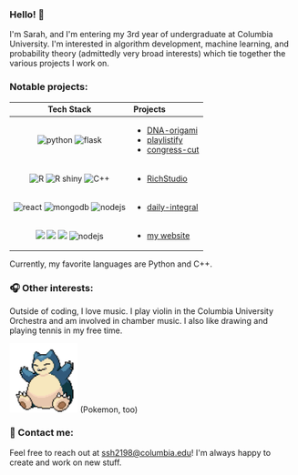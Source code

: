 ### Hello! 👋
I'm Sarah, and I'm entering my 3rd year of undergraduate at Columbia University. I'm interested in algorithm development, machine learning, and probability theory (admittedly very broad interests) which tie together the various projects I work on.

### Notable projects:

| Tech Stack | Projects |
| :-------------: | :------------- |
| <img src="https://github.com/hyuncat/hyuncat/assets/114366569/3933200a-87e6-4042-94b1-9012bbd6a666" alt="python" width="40"/> <img src="https://github.com/hyuncat/hyuncat/assets/114366569/803834a7-9c1a-4eaa-aeb9-4f201b288075" alt="flask" height="40"/> | <ul><li><a href="https://github.com/hyuncat/DNA-origami">DNA-origami</a></li><li><a href="https://github.com/hyuncat/playlistify">playlistify</a></li><li><a href="https://github.com/hyuncat/congressLLM">congress-cut</a></li></ul> |
| <img src="https://github.com/hyuncat/hyuncat/assets/114366569/d75c3e31-6249-47ef-8dfa-e90024db0f4a" alt="R" width="40"/> <img src="https://github.com/hyuncat/hyuncat/assets/114366569/47f95398-c8fb-4753-bd1c-ffce1195688e" alt="R shiny" width="40"/> <img src="https://github.com/hyuncat/hyuncat/assets/114366569/8eda9a25-8a6d-4c17-b0a4-5e31dc22572d" alt="C++" width="40"/> | <ul><li><a href="https://github.com/hyuncat/RichStudio">RichStudio</a></li></ul> |
| <img src="https://github.com/hyuncat/hyuncat/assets/114366569/a29f90bc-056e-4408-bf2c-da6b2d47f6eb" alt="react" height="40" /> <img src="https://github.com/hyuncat/hyuncat/assets/114366569/446aaa1b-e59c-4a9d-a248-9568a72c50d1" alt="mongodb" height="40" /> <img src="https://github.com/hyuncat/hyuncat/assets/114366569/b17de0bc-3191-4b46-ae86-9fed1493dd90" alt="nodejs" width="40"/> | <ul><li><a href="https://github.com/hyuncat/daily-integral">daily-integral</a></li></ul> |
| <img src="https://github.com/hyuncat/hyuncat/assets/114366569/cff4b98b-361b-4634-bf05-48a58d46ee18" height="40"> <img src="https://github.com/hyuncat/hyuncat/assets/114366569/34465749-d90c-4aa2-b8bf-de60a36ba04d" height="40"> <img src="https://github.com/hyuncat/hyuncat/assets/114366569/32cbfcf4-6154-4475-995b-3613caec3962" height="40"> <img src="https://github.com/hyuncat/hyuncat/assets/114366569/b17de0bc-3191-4b46-ae86-9fed1493dd90" alt="nodejs" width="40"/> | <ul><li><a href="https://github.com/hyuncat/hyuncat.github.io">my website</a></li></ul> |

Currently, my favorite languages are Python and C++.

### 🎧 Other interests:
Outside of coding, I love music. I play violin in the Columbia University Orchestra and am involved in chamber music. I also like drawing and playing tennis in my free time.

<img src="./assets/snorlax.gif" alt="snorlax" width="120"/> (Pokemon, too)

### 💬 Contact me:
Feel free to reach out at ssh2198@columbia.edu! I'm always happy to create and work on new stuff.

<!--
**ssh2198/ssh2198** is a ✨ _special_ ✨ repository because its `README.md` (this file) appears on your GitHub profile.

Here are some ideas to get you started:

- 🔭 I’m currently working on ...
- 🌱 I’m currently learning ...
- 👯 I’m looking to collaborate on ...
- 🤔 I’m looking for help with ...
- 💬 Ask me about ...
- 📫 How to reach me: ...
- 😄 Pronouns: ...
- ⚡ Fun fact: ...
-->
